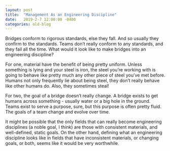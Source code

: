 ```yaml
---
layout: post
title:  "Management As an Engineering Discipline"
date:   2019-2-7 12:00:00 -0400
categories: old-blog
---
```

Bridges conform to rigorous standards, else they fall. And so usually they confirm to the standards. Teams don’t really conform to any standards, and they fail all the time. What would it look like to make bridges into an engineering discipline? 

For one, material have the benefit of being pretty uniform. Unless something is lying and your steel is iron, the steel you’re working with is going to behave like pretty much any other piece of steel you’ve met before. Humans not only frequently lie about being steel, they don’t really behave like other humans do. Also, they sometimes steal!

For two, the goal of a bridge doesn’t really change. A bridge exists to get humans across something - usually water or a big hole in the ground. Teams exist to serve a purpose, sure, but this purpose is often pretty fluid. The goals of a team change and evolve over time. 

It might be possible that the only fields that can really become engineering disciplines (a noble goal, I think) are those with consistent materials, and well-defined, static goals. On the other hand, defining what an engineering discipline looks like in fields that have inconsistent materials, or changing goals, or both, seems like it would be very worthwhile. 